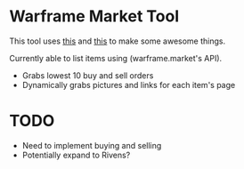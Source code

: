 # Warframe Market Tool

This tool uses [this](http://warframe.market) and [this](http://warframe.wikia.com) to make some awesome things.

Currently able to list items using (warframe.market's API).
  * Grabs lowest 10 buy and sell orders
  * Dynamically grabs pictures and links for each item's page

# TODO
 * Need to implement buying and selling
 * Potentially expand to Rivens?
